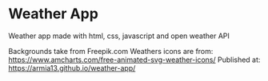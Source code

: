 # Weather App

Weather app made with html, css, javascript and open weather API

Backgrounds take from Freepik.com
Weathers icons are from: https://www.amcharts.com/free-animated-svg-weather-icons/
Published at: https://armia13.github.io/weather-app/
